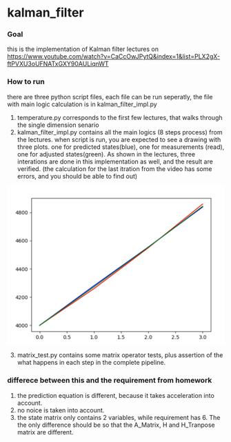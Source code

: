 # kalman_filter

### Goal
this is the implementation of Kalman filter lectures on 
https://www.youtube.com/watch?v=CaCcOwJPytQ&index=1&list=PLX2gX-ftPVXU3oUFNATxGXY90AULiqnWT

### How to run
there are three python script files, each file can be run seperatly, the file with main logic calculation is in kalman_filter_impl.py
1. temperature.py corresponds to the first few lectures, that walks through the single dimension senario
2. kalman_filter_impl.py contains all the main logics (8 steps process) from the lectures. when script is run, you are expected to see a drawing with three plots.
one for predicted states(blue), one for measurements (read), one for adjusted states(green). As shown in the lectures, three interations are done in this implementation as well, and the result are verified. (the calculation for the last itration from the video has some errors, and you should be able to find out)

![alt text](https://github.com/weihangChen/kalman_filter/blob/master/Kalman/img/plot.PNG "Logo Title Text 1")

3. matrix_test.py contains some matrix operator tests, plus assertion of the what happens in each step in the complete pipeline.


### differece between this and the requirement from homework
1. the prediction equation is different, because it takes acceleration into account.
2. no noice is taken into account. 
3. the state matrix only contains 2 variables, while requirement has 6. The the only difference should be so 
that the A_Matrix, H and H_Tranpose matrix are different.

